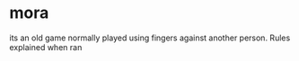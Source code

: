 # mora
its an old game normally played using fingers against another person. Rules explained when ran 
